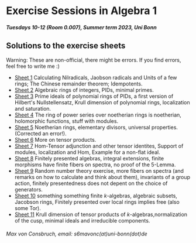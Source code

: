 # Exercise Sessions in Algebra 1
##### Tuesdays 10-12 (Room 0.007), Summer term 2023, Uni Bonn

## Solutions to the exercise sheets
Warning: These are non-official, there might be errors. If you find errors, feel free to write me :)

* [Sheet 1](Sheet01/Sheet01.pdf) Calculating Nilradicals, Jaobson radicals and Units of a few rings; The Chinese remainder theorem; Idempotents.
* [Sheet 2](Sheet02/Sheet02.pdf) Algebraic rings of integers, PIDs, minimal primes.
* [Sheet 3](Sheet03/Sheet03.pdf) Prime ideals of polynomial rings of PIDs, a first version of Hilbert's Nullstellensatz, Krull dimension of polynomial rings, localization and saturation.
* [Sheet 4](Sheet04/Sheet04.pdf) The ring of power series over noetherian rings is noetherian, holomorphic functions, stuff with modules.
* [Sheet 5](Sheet05/Sheet05.pdf) Noetherian rings, elementary divisors, universal properties. (Corrected an error!).
* [Sheet 6](Sheet06/Sheet06.pdf) More on tensor products. 
* [Sheet 7](Sheet07/Sheet07.pdf) Hom-Tensor adjunction and other tensor identites, Support of modules, localization and Hom, Example for a non-flat ideal.
* [Sheet 8](Sheet08/Sheet08.pdf) Finitely presented algebras, integral extensions, finite morphisms have finite fibers on spectra, no proof of the 5-Lemma.
* [Sheet 9](Sheet09/Sheet09.pdf) Random number theory exercise, more fibers on spectra (and remarks on how to calculate and think about them), invariants of a group action, finitely presentedness does not depent on the choice of generators.
* [Sheet 10](Sheet10/Sheet10.pdf) something something finite $k$-algebras, algebraic subsets, Jacobson rings, Finitely presented over local rings implies free (also some Tor). 
* [Sheet 11](Sheet11/Sheet11.pdf) Krull dimension of tensor products of $k$-algebras,normalization of the cusp, minimal ideals and irreducible components.


###### Max von Consbruch, email: s6mavonc(at)uni-bonn(dot)de
